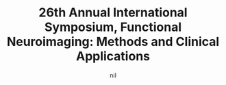 ---
title: "26th Annual International Symposium, Functional Neuroimaging: Methods and Clinical Applications"
project_id: 
date: nil
conference_id: ""
presenters:
   - peter_bandettini
summary: "26th Annual International Symposium, Functional Neuroimaging: Methods and Clinical Applications, Montreal, CA."
file: /assets/presentations/
filename: 
layout: presentation
---